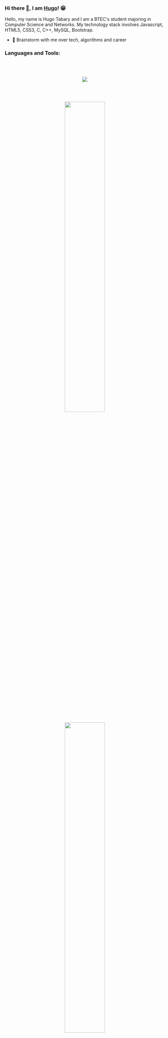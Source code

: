 ### Hi there 👋, I am [Hugo](https://HugoTby.github.io/)! 😁

Hello, my name is Hugo Tabary and I am a BTEC's student majoring in Computer Science and Networks. My technology stack involves Javascript, HTML5, CSS3, C, C++, MySQL, Bootstrap.

- 💬 Brainstorm with me over tech, algorithms and career

### Languages and Tools:
<br />
<br />
<p align="center">
  <a href="https://skillicons.dev">
    <img src="https://skillicons.dev/icons?i=html,css,php,js,nodejs,java,c,cpp,cs,git,github,wordpress,python,blender,unreal,unity,discord,bots,arduino,dotnet,electron,figma,qt,raspberrypi,react,visualstudio,vscode&perline=9" />
  </a>
</p>

<br />
<br />


<p align="center">
<img height="50%" width="auto" src="https://github-readme-stats.vercel.app/api?username=HugoTby&theme=dark&show_icons=trueinclude_all_commits=true&custom_title=GitHub%20Stats&hide_border=true&bg_color=FFFFFF00&PAT_1" align = "center"/>
<img height="50%" width="auto" src="https://github-readme-stats.vercel.app/api/top-langs/?username=HugoTby&theme=dark&hide=TeX&layout=compact&langs_count=8&hide_border=true&bg_color=FFFFFF00&PAT_1" align = "center"/>
 <img height="50%" width="auto" src="https://github-readme-streak-stats.herokuapp.com/?user=hugotby&theme=dark&hide=TeX&layout=compact&langs_count=8&hide_border=true&background=FFFFFF00&PAT_1" align = "center"/>
</p>


### Open source projects
<br />
<br />
<table align="center">
  <thead align="center">
    <tr border: none;>
      <td><b>🎁 Projects</b></td>
      <td><b>⭐ Stars</b></td>
      <td><b>📚 Forks</b></td>
      <td><b>🛎 Issues</b></td>
      <td><b>📬 Pull requests</b></td>
    </tr>
  </thead>
  <tbody>
    <tr>
      <td><a href="https://github.com/HugoTby/Block-Right-Click"><b>Block Right Click</b></a></td>
      <td><img alt="Stars" src="https://img.shields.io/github/stars/HugoTby/Block-Right-Click?style=flat-square&labelColor=343b41"/></td>
      <td><img alt="Forks" src="https://img.shields.io/github/forks/HugoTby/Block-Right-Click?style=flat-square&labelColor=343b41"/></td>
      <td><img alt="Issues" src="https://img.shields.io/github/issues/HugoTby/Block-Right-Click?style=flat-square&labelColor=343b41"/></td>
      <td><img alt="Pull Requests" src="https://img.shields.io/github/issues-pr/HugoTby/Block-Right-Click?style=flat-square&labelColor=343b41"/></td>
    </tr>
     <tr>
      <td><a href="https://github.com/HugoTby/Locate-IP-Address"><b>Locate the IP Address from a website</b></a></td>
      <td><img alt="Stars" src="https://img.shields.io/github/stars/HugoTby/Locate-IP-Address?style=flat-square&labelColor=343b41"/></td>
      <td><img alt="Forks" src="https://img.shields.io/github/forks/HugoTby/Locate-IP-Address?style=flat-square&labelColor=343b41"/></td>
      <td><img alt="Issues" src="https://img.shields.io/github/issues/HugoTby/Locate-IP-Address?style=flat-square&labelColor=343b41"/></td>
      <td><img alt="Pull Requests" src="https://img.shields.io/github/issues-pr/HugoTby/Locate-IP-Address?style=flat-square&labelColor=343b41"/></td>
    </tr>
    <tr>
      <td><a href="https://github.com/HugoTby/Translate-with-IP-Address"><b>Translate a website from the IP address</b></a></td>
      <td><img alt="Stars" src="https://img.shields.io/github/stars/HugoTby/Translate-with-IP-Address?style=flat-square&labelColor=343b41"/></td>
      <td><img alt="Forks" src="https://img.shields.io/github/forks/HugoTby/Translate-with-IP-Address?style=flat-square&labelColor=343b41"/></td>
      <td><img alt="Issues" src="https://img.shields.io/github/issues/HugoTby/Translate-with-IP-Address?style=flat-square&labelColor=343b41"/></td>
      <td><img alt="Pull Requests" src="https://img.shields.io/github/issues-pr/HugoTby/Translate-with-IP-Address?style=flat-square&labelColor=343b41"/></td>
    </tr>
    <tr>
      <td><a href="https://github.com/HugoTby/BlaBlaChat"><b>BlaBlaChat</b></a></td>
      <td><img alt="Stars" src="https://img.shields.io/github/stars/HugoTby/BlaBlaChat?style=flat-square&labelColor=343b41"/></td>
      <td><img alt="Forks" src="https://img.shields.io/github/forks/HugoTby/BlaBlaChat?style=flat-square&labelColor=343b41"/></td>
      <td><img alt="Issues" src="https://img.shields.io/github/issues/HugoTby/BlaBlaChat?style=flat-square&labelColor=343b41"/></td>
      <td><img alt="Pull Requests" src="https://img.shields.io/github/issues-pr/HugoTby/BlaBlaChat?style=flat-square&labelColor=343b41"/></td>
    </tr>
  </tbody>
</table>

<br />


<br />

[![OS - Windows](https://img.shields.io/badge/OS-Windows-orange?logo=windows&logoColor=white)](https://www.microsoft.com/ "Go to Microsoft homepage")
[![OS - Linux](https://img.shields.io/badge/OS-Linux-orange?logo=linux&logoColor=white)](https://www.linux.org/ "Go to Linux homepage")
![maintained - yes](https://img.shields.io/badge/betagames-CEO-green)
![Visitor Badge](https://visitor-badge.laobi.icu/badge?page_id=HugoTby.HugoTby)
 
<!--![Visitor Badge](https://img.shields.io/badge/visitors-1,7k-blue)--> 
